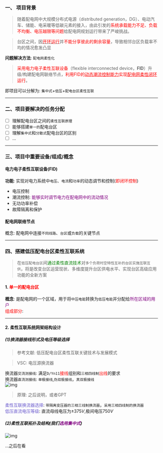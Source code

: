 ### 一、 项目背景
> 随着配电网中大规模分布式电源（distributed generation，DG）、电动汽车、储能、电采暖等低碳元素的接入，由此引发的<font color=red>系统承载能力不足、负载不均衡、电压越限等问题</font>给配电网规划运行带来了严峻挑战。  

> 台区之间，因<u><font color=red>开环运行</font></u>并<font color=red>不能分享彼此的剩余容量</font>，导致相邻台区负载率不均的情况愈发凸显  

**问题解决方法**: `配电网柔性化`  
> <font color=red>采用电力电子柔性互联设备</font>（flexible interconnected device，**FID**）升级/构建配电网联络节点，<font color=red>利用FID的<u>动态潮流控制能力</u>实现<u>配电网柔性闭环</u>运行</font>。

即项目可以分解为:  `集中式`+`低压`+`配电台区柔性互联`   

---
### 二、项目要解决的任务分配
- [ ] 理解配电台区之间的`柔性互联原理`  
- [ ] 能够搭建`单一的`配电台区  
- [ ] 理解`集中式`和`分散式`配电台区的区别  
- [ ] ...  

---
### 三、项目中重要设备/组成/概念
#### 电力电子柔性互联设备(FID)
**功能**: 实现对电力系统中`电压`、`电流`和`功率`的动态调节和控制(<font color=red>即闭环控制</font>)  
- 电压控制
- 潮流控制: <font color=purple>能够实时调节电力在配电网中的流动情况</font>  
- 无功功率补偿
- 故障隔离和保护  

#### 配电网联络节点
概念: 配电网中连接`不同线路`、`台区`或`负载`的关键节点  

---

### 四、搭建低压配电台区柔性互联系统
> 在`低压配电台区`间<font color=green>通过柔性直流技术</font>对`多个负荷时空特性互补的台区实施互联互供`，将是改变台区运营现状、多维度提升台区供电水平、实现台区高级应用功能的全新方案

#### 1. <font color=red>单一的配电台区</font> 
**概念**: 是配电网的一个区域，用于将`中压电能`转换为`低压电能`并分配给<font color=purple>所在区域的用户</font>  
<font color=red>组成部分</font>:  

---

#### 2. 柔性互联系统网架结构设计
##### (1)换流器接线形式及电压等级选择
> 参考文献: 低压配电台区柔性互联关键技术与发展模式  

> VSC: 电压源换流器

换流器`交流测接线`: 满足`D/Yn11`<font color=red>接线</font>组别和`三相四线制`<font color=red>出线</font>的要求  
换流器`直流测接线`: `单极接线`,`伪双极接线`，`真双极接线`  
![img](img/换流器接线方式.png '图1 换流器接线方式 :size=60%')  
> 原理: 之后说明，或者GPT  

<font color=slateblue>柔性互联换流器选择</font>: `带隔离变压器的三相三线制换流器`，`采用三相四线制的换流器`  
<font color=slateblue>低压直流电压等级</font>: 直流母线电压为$\pm 375V$,极间电压$750V$  

##### (2)柔性互联拓扑及结构(我们<font color=purple>选用集中式</font>)
![img](img/公共直流母线集中配电柔性互联系统.png '图2 公共直流母线集中配电柔性互联系统 :size=70%')  

...之后在看

